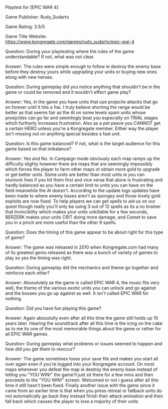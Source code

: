 Playtest for [EPIC WAR 4]

Game Publisher: Rudy_Sudarto

Game Rating: 3.5/5

Game Title Website: https://www.kongregate.com/games/rudy_sudarto/epic-war-4

Question: During your playtesting where the rules of the game understandable? If not, what was not clear.

Answer: The rules were simple enough to follow ie destroy the enemy base before they destroy yours while upgrading your units or buying new ones along with new heroes. 

Question: During gameplay did you notice anything that shouldn't be in the game or could be removed and it wouldn't effect game play?

Answer: Yes, in the game you have units that use projecile attacks that go on forever until it hits a foe. I truly believe shorting the range  would be better as that seems fair as the AI on some levels spam units whose proejctiles can go far and seemlingly beat you especially on TRIAL stages which furtherly increases frustration. Also as a pet peeve you CANNOT get a certain HERO unless you're a Kongregate member. Either way the player isn't missing out on anything special besides a fast unit. 

Question: Is this game balanced? If not, what is the target audience for this game based on that imbalance?

Answer: Yes and No. In Campaign mode obviously each map ramps up the difficulty slighty however there are maps that are seemingly impossibly which forces the player to farm other maps ot obtain more gold to upgrade or get better units. Some units are better than most units ie you can stunlock foes if you hit them first and vice versa that alone is frustrating and hardly balanced as you have a certain limit to units you can have on the field meanwhile the AI doesn't. According to the update logs updates have been made to where enemy bases aren't as spongey and those lovely gold exploits are now fixed. To help players we can get spells to aid us on our quest though really you'll only be using 3 out of 12 spells as its a no brainer that Invincibility which makes your units unkillable for a few seconds, BERZERK makes your units CRIT doing more damage, and Comet to save you in a pinch are more useful than the other 9 spells. 

Question: Does the timing of this game appear to be about right for this type of game?

Answer: The game was released in 2010 when Kongregate.com had many of its greatest gems released as there was a bunch of variety of games to play so yes the timing was right. 

Question: During gameplay did the mechanics and theme go together and reinforce each other?

Answer: Absoulutely as the game is called EPIC WAR 4, the music fits very well, the theme of the various exotic units you can unlock and go against and the bosses you go up against as well. It isn't called EPIC WAR for nothing. 

Question: Did you have fun playing this game?

Answer: Again absoulutly even after all this time the game still holds up 10 years later. Hearing the soundtrack after all this time is the icing on the cake as to me its one of the most memorable things about the game or rather for all EPIC WAR games. 

Question: During gameplay what problems or issues seemed to happen and how did you get them to reoccur?

Answer: The game sometimes loses your save file and makes you start all over again even if you're logged into your Kongregate account. On most maps whenever you defeat the map ie destroy the enemy base instead of telling you "YOU WIN!" the game'll just sit there for a few mins and then proceeds to the "YOU WIN!" screen. Welcomed or not i guess after all this time it still hasn't been fixed. Finally another issue with the game since it came from an earlier time is that when you press retreat or fallback units do not automatically go back they instead finish their attack animation and then fall back which causes the player to lose a majority of their units 

